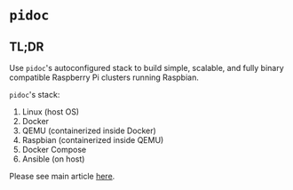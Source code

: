 # `pidoc`

## TL;DR

Use `pidoc`'s autoconfigured stack to build simple, scalable, and fully binary compatible Raspberry Pi clusters running Raspbian.

`pidoc`'s stack:
1. Linux (host OS)
2. Docker
3. QEMU (containerized inside Docker)
4. Raspbian (containerized inside QEMU)
5. Docker Compose
6. Ansible (on host)

Please see main article [here](https://appfleet.com/blog/raspberry-pi-cluster-emulation-with-docker-compose/).
